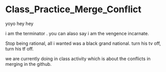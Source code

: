 # Class_Practice_Merge_Conflict
yoyo hey hey 


i am the terminator . you can alaso say i am the vengence incarnate. 


Stop being rational, all i wanted was a black grand national. turn his tv off, turn his tf off.


we are currently doing in class activity which is about the conflicts in merging in the github.